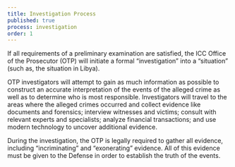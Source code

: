 ```yaml
---
title: Investigation Process
published: true
process: investigation
order: 1
---
```



If all requirements of a preliminary examination are satisfied, the ICC Office of the Prosecutor (OTP) will initiate a formal “investigation” into a “situation” (such as, the situation in Libya).&nbsp;

OTP investigators will attempt to gain as much information as possible to construct an accurate interpretation of the events of the alleged crime as well as to determine who is most responsible. Investigators will travel to the areas where the alleged crimes occurred and collect evidence like documents and forensics; interview witnesses and victims; consult with relevant experts and specialists; analyze financial transactions; and use modern technology to uncover additional evidence.&nbsp;

During the investigation, the OTP is legally required to gather all evidence, including “incriminating” and “exonerating” evidence. All of this evidence must be given to the Defense in order to establish the truth of the events.